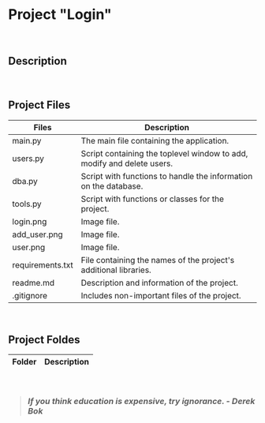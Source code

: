 # Project "Login"
<br>

## Description
<br>

## Project Files
| Files            | Description                                                            |
| ---------------- | ---------------------------------------------------------------------- |
| main.py          | The main file containing the application.                              |
| users.py         | Script containing the toplevel window to add, modify and delete users. |
| dba.py           | Script with functions to handle the information on the database.       |
| tools.py         | Script with functions or classes for the project.                      |
| login.png        | Image file.                                                            |
| add_user.png     | Image file.                                                            |
| user.png         | Image file.                                                            |
| requirements.txt | File containing the names of the project's additional libraries.       |
| readme.md        | Description and information of the project.                            |
| .gitignore       | Includes non-important files of the project.                           |
<br>

## Project Foldes
| Folder        | Description                              |
| ------------- | ---------------------------------------- |
<br>

> ### ***If you think education is expensive, try ignorance. - Derek Bok***

